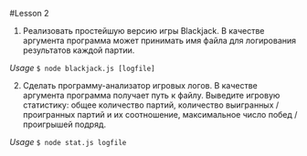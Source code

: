 #Lesson 2

1) Реализовать простейшую версию игры Blackjack. В качестве аргумента
программа может принимать имя файла для логирования
результатов каждой партии.

*Usage*
`$ node blackjack.js [logfile]`

2) Сделать программу-анализатор игровых логов. В качестве
аргумента программа получает путь к файлу. Выведите игровую
статистику: общее количество партий, количество выигранных /
проигранных партий и их соотношение, максимальное число побед /
проигрышей подряд.

*Usage*
`$ node stat.js logfile`
